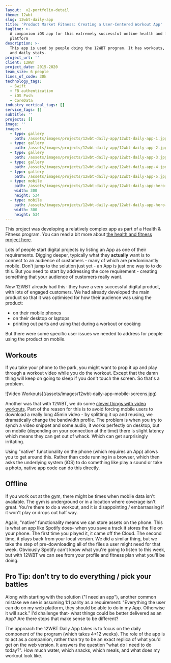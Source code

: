 ```yaml
---
layout:  v2-portfolio-detail
theme: 12wbt
slug: 12wbt-daily-app
title: 'Product Market Fitness: Creating a User-Centered Workout App'
tagline: >-
  A companion iOS app for this extremely successful online health and fitness
  platform
description: >-
  This app is used by people doing the 12WBT program. It has workouts, recipes
  and daily stats.
project_url: ''
client: 12WBT
project_date: 2015-2020
team_size: 6 people
lines_of_code: 30k
technology_tags:
  - Swift
  - FB authentication
  - iOS Push
  - CoreData
industry_vertical_tags: []
service_tags: []
subtitle: ''
projects: []
image: ''
images:
  - type: gallery
    path: /assets/images/projects/12wbt-daily-app/12wbt-daily-app-1.jpg
  - type: gallery
    path: /assets/images/projects/12wbt-daily-app/12wbt-daily-app-2.jpg
  - type: gallery
    path: /assets/images/projects/12wbt-daily-app/12wbt-daily-app-3.jpg
  - type: gallery
    path: /assets/images/projects/12wbt-daily-app/12wbt-daily-app-4.jpg
  - type: gallery
    path: /assets/images/projects/12wbt-daily-app/12wbt-daily-app-5.jpg
  - type: mobile
    path: /assets/images/projects/12wbt-daily-app/12wbt-daily-app-hero-mobile1.jpg
    width: 300
    height: 534
  - type: mobile
    path: /assets/images/projects/12wbt-daily-app/12wbt-daily-app-hero-mobile2.jpg
    width: 300
    height: 534
---
```


This project was developing a relatively complex app as part of a Health & Fitness program. You can read a bit more about [the health and fitness project here](/portfolio/12wbt/).

Lots of people start digital projects by listing an App as one of their requirements. Digging deeper, typically what they **actually** want is to connect to an audience of customers - many of which are predominantly mobile. Don't jump to the solution just yet - an App is just one way to to do this. But you need to start by addressing the core requirement - creating something that your audience of customers really want.

Now 12WBT already had this- they have a very successful digital product, with lots of engaged customers. We had already developed the main product so that it was optimised for how their audience was using the product:

* on their mobile phones
* on their desktop or laptops
* printing out parts and using that during a workout or cooking

But there were some specific user issues we needed to address for people using the product on mobile.

## Workouts

If you take your phone to the park, you might want to prop it up and play through a workout video while you do the workout. Except that the damn thing will keep on going to sleep if you don't touch the screen. So that's a problem.

!\[Video Workouts]\(/assets/images/12wbt-daily-app-mobile-screens.jpg)

Another was that with 12WBT, we do some [clever things with video workouts](/portfolio/12wbt-dynamic-video/). Part of the reason for this is to avoid forcing mobile users to download a really long 45min video - by splitting it up and reusing, we dramatically change the bandwidth profile. The problem is when you try to synch a video snippet and some audio, it works perfectly on desktop, but on mobile (depending on your connection at the time) there is slight latency which means they can get out of whack. Which can get surprisingly irritating.

Using "native" functionality on the phone (which requires an App) allows you to get around this. Rather than code running in a browser, which then asks the underlying system (iOS) to do something like play a sound or take a photo, native app code can do this directly.

## Offline

If you work out at the gym, there might be times when mobile data isn't available. The gym is underground or in a location where coverage isn't great. You're there to do a workout, and it is disappointing / embarrassing if it won't play or drops out half way.

Again, "native" functionality means we can store assets on the phone. This is what an app like Spotify does- when you save a track it stores the file on your phone. The first time you played it, it came off the Cloud. The second time, it plays back from your local version. We did a similar thing, but we take the step of pre-downloading all of the files a user might need for that week. Obviously Spotify can't know what you're going to listen to this week, but with 12WBT we can see from your profile and fitness plan what you'll be doing.

## Pro Tip: don't try to do everything / pick your battles

Along with starting with the solution ("I need an app"), another common mistake we see is assuming 1:1 parity as a requirement: "Everything the user can do on my web platform, they should be able to do in my App. Otherwise it will suck."
I'd challenge that- what things could be better delivered as an App? Are there steps that make sense to be different?

The approach the 12WBT Daily App takes is to focus on the daily component of the program (which takes 4+12 weeks). The role of the app is to act as a companion, rather than try to be an exact replica of what you'd get on the web version. It answers the question "what do I need to do today?". How much water, which snacks, which meals, and what does my workout look like.
